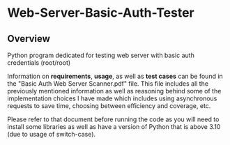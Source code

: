 # Web-Server-Basic-Auth-Tester

## Overview
Python program dedicated for testing web server with basic auth credentials (root/root)

Information on **requirements**, **usage**, as well as **test cases** can be found in the "Basic Auth Web Server Scanner.pdf" file. This file includes all the previously mentioned information as well as reasoning behind some of the implementation choices I have made which includes using asynchronous requests to save time, choosing between efficiency and coverage, etc.

Please refer to that document before running the code as you will need to install some libraries as well as have a version of Python that is above 3.10 (due to usage of switch-case).



